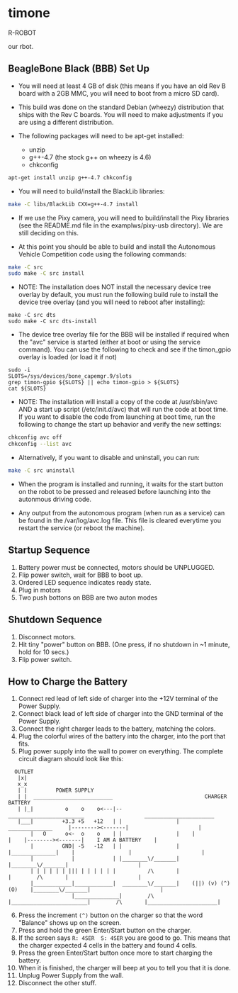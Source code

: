 # timone
R-ROBOT

our rbot.

## BeagleBone Black (BBB) Set Up

* You will need at least 4 GB of disk (this means if you have an old
  Rev B board with a 2GB MMC, you will need to boot from a micro SD
  card).

* This build was done on the standard Debian (wheezy) distribution
  that ships with the Rev C boards. You will need to make adjustments
  if you are using a different distribution.

* The following packages will need to be apt-get installed:
  * unzip
  * g++-4.7 (the stock g++ on wheezy is 4.6)
  * chkconfig

```sh
apt-get install unzip g++-4.7 chkconfig
```

* You will need to build/install the BlackLib libraries:

```sh
make -C libs/BlackLib CXX=g++-4.7 install
```

* If we use the Pixy camera, you will need to build/install the Pixy
  libraries (see the README.md file in the examplws/pixy-usb
  directory). We are still deciding on this.

* At this point you should be able to build and install the Autonomous
  Vehicle Competition code using the following commands:

```sh
make -C src
sudo make -C src install
```

* NOTE: The installation does NOT install the necessary device tree
  overlay by default, you must run the following build rule to install
  the device tree overlay (and you will need to reboot after
  installing):

```
make -C src dts
sudo make -C src dts-install
```

* The device tree overlay file for the BBB will be installed if
  required when the "avc" service is started (either at boot or using
  the service command). You can use the following to check and see if
  the timon_gpio overlay is loaded (or load it if not)

```
sudo -i
SLOTS=/sys/devices/bone_capemgr.9/slots
grep timon-gpio ${SLOTS} || echo timon-gpio > ${SLOTS}
cat ${SLOTS}
```

* NOTE: The installation will install a copy of the code at
  /usr/sbin/avc AND a start up script (/etc/init.d/avc) that will run
  the code at boot time. If you want to disable the code from
  launching at boot time, run the following to change the start up
  behavior and verify the new settings:

```sh
chkconfig avc off
chkconfig --list avc
```

* Alternatively, if you want to disable and uninstall, you can run:

```sh
make -C src uninstall
```

* When the program is installed and running, it waits for the start
  button on the robot to be pressed and released before launching into
  the autonmous driving code.

* Any output from the autonomous program (when run as a service) can
  be found in the /var/log/avc.log file. This file is cleared
  everytime you restart the service (or reboot the machine).

## Startup Sequence
1. Battery power must be connected, motors should be UNPLUGGED.
2. Flip power switch, wait for BBB to boot up.
3. Ordered LED sequence indicates ready state.
4. Plug in motors
5. Two push bottons on BBB are two auton modes

## Shutdown Sequence
1. Disconnect motors.
2. Hit tiny "power" button on BBB. (One press, if no shutdown in ~1 minute, hold for 10 secs.)
3. Flip power switch.

## How to Charge the Battery

1. Connect red lead of left side of charger into the +12V terminal of the Power Supply.
2. Connect black lead of left side of charger into the GND terminal of the Power Supply.
3. Connect the right charger leads to the battery, matching the colors.
4. Plug the colorful wires of the battery into the charger, into the port that fits.
5. Plug power supply into the wall to power on everything. The complete circuit diagram should look like this:

```
  OUTLET
   |x|
   x_x
   | |         POWER SUPPLY
   | |  _________________________                             CHARGER                                  BATTERY
   | |_|          o    o    o<---|--                  ________________________                   ______________________
   |___|         +3.3 +5   +12   | |                 |     ______________     |--------><-------|                      |
       |   O      o<-  o    o    | |                 |    |              |    |--------><-------|    I AM A BATTERY    |
       |         GND| -5   -12   | |                 |    |______________|    |                 |                      |
       |            |            | |________\/_______|                        |________\/_______|                      |
       | | | | | | ||| | | | | | |          /\       |                        |        /\       |                      |
       |____________|____________|  ________\/_______|    (||) (v) (^) (O)    |________\/_______|                      |
                    |______________|        /\       |________________________|        /\       |______________________|
``` 
6. Press the increment `(^)` button on the charger so that the word "Balance" shows up on the screen.
7. Press and hold the green Enter/Start button on the charger.
8. If the screen says `R: 4SER  S: 4SER` you are good to go. This means that the charger expected 4 cells in the battery and found 4 cells.
9. Press the green Enter/Start button once more to start charging the battery.
10. When it is finished, the charger will beep at you to tell you that it is done.
11. Unplug Power Supply from the wall.
12. Disconnect the other stuff.
